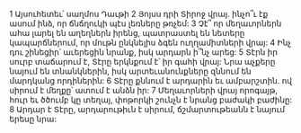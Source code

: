 1 Այսուհետեւ՝ սաղմոս Դաւթի
2 Յոյսս դրի Տիրոջ վրայ.
ինչո՞ւ էք ասում ինձ, որ ճնճղուկի պէս լեռները թռչեմ:
3 Չէ՞ որ մեղաւորներն ահա լարել են աղեղներն իրենց,
պատրաստել են նետերը կապարճներում,
որ մութն ընկնելիս ձգեն ուղղամիտների վրայ:
4 Ինչ դու շինեցիր՝ աւերեցին նրանք,
իսկ արդարն ի՞նչ արեց:
5 Տէրն իր սուրբ տաճարում է,
Տէրը երկնքում է՝ իր գահի վրայ:
Նրա աչքերը նայում են տնանկներին,
իսկ արտեւանունքները զննում են մարդկանց որդիներին:
6 Տէրը քննում է արդարին եւ ամբարշտին.
ով սիրում է մեղքը՝ ատում է անձն իր:
7 Մեղաւորների վրայ որոգայթ, հուր եւ ծծումբ կը տեղայ,
փոթորկի շունչն է նրանց բաժակի բաժինը:
8 Արդար է Տէրը, արդարութիւն է սիրում,
ճշմարտութեանն է նայում երեսը նրա:
